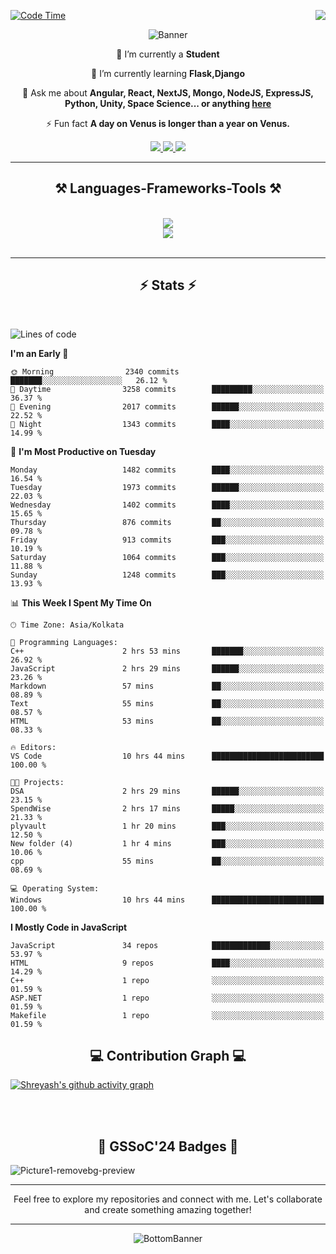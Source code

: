 <div>
 
<img align="right" src="https://visitor-badge.laobi.icu/badge?page_id=shreyash3087.shreyash3087" />

 [![Code Time](https://wakatime.com/badge/user/cd5f70df-e644-46f4-a03b-e1ce78615131.svg)](https://wakatime.com/@cd5f70df-e644-46f4-a03b-e1ce78615131)
 
</div>


<div align="center">
 
![Banner](https://github.com/user-attachments/assets/fe33d289-b057-4d85-ad76-3103802aa9e1)

</div>


<div align="center">
 
 🔭 I’m currently a **Student** 
 
 🌱 I’m currently learning **Flask,Django**

💬 Ask me about **Angular, React, NextJS, Mongo, NodeJS, ExpressJS, Python, Unity, Space Science... or anything [here](https://github.com/shreyash3087/shreyash3087/issues)**

⚡ Fun fact **A day on Venus is longer than a year on Venus.**

</div>
 
<div align="center"> 
  <a href="mailto:shreyash3087@gmail.com">
    <img src="https://img.shields.io/badge/Gmail-333333?style=for-the-badge&logo=gmail&logoColor=red" />
  </a>
  <a href="https://www.linkedin.com/in/shreyash-srivastava-1a1161280" target="_blank">
    <img src="https://img.shields.io/badge/LinkedIn-0077B5?style=for-the-badge&logo=linkedin&logoColor=white" target="_blank" />
  </a>
  <a href="https://github.com/shreyash3087" target="_blank">
     <img src="https://img.shields.io/badge/Github-FF5722?style=for-the-badge&logo=github&logoColor=white" target="_blank" />
  </a>
</div>
<hr/>
 
<h2 align="center">⚒️ Languages-Frameworks-Tools ⚒️</h2>
<br/>
<div align="center">
    <img src="https://skillicons.dev/icons?i=react,bootstrap,html,css,vscode,github,figma,cpp,vercel,netlify" /><br>
    <img src="https://skillicons.dev/icons?i=tailwind,git,nodejs,python,javascript,typescript,express,firebase,mongodb,nextjs,unity,azure,blender" /><br>
</div>

<br/>
<hr/>

<h2 align="center">⚡ Stats ⚡</h2>

<br>
<div>
 
 
<!--START_SECTION:waka-->
![Lines of code](https://img.shields.io/badge/From%20Hello%20World%20I%27ve%20Written-5.2%20million%20lines%20of%20code-blue)

**I'm an Early 🐤** 

```text
🌞 Morning                2340 commits        ███████░░░░░░░░░░░░░░░░░░   26.12 % 
🌆 Daytime                3258 commits        █████████░░░░░░░░░░░░░░░░   36.37 % 
🌃 Evening                2017 commits        ██████░░░░░░░░░░░░░░░░░░░   22.52 % 
🌙 Night                  1343 commits        ████░░░░░░░░░░░░░░░░░░░░░   14.99 % 
```
📅 **I'm Most Productive on Tuesday** 

```text
Monday                   1482 commits        ████░░░░░░░░░░░░░░░░░░░░░   16.54 % 
Tuesday                  1973 commits        ██████░░░░░░░░░░░░░░░░░░░   22.03 % 
Wednesday                1402 commits        ████░░░░░░░░░░░░░░░░░░░░░   15.65 % 
Thursday                 876 commits         ██░░░░░░░░░░░░░░░░░░░░░░░   09.78 % 
Friday                   913 commits         ███░░░░░░░░░░░░░░░░░░░░░░   10.19 % 
Saturday                 1064 commits        ███░░░░░░░░░░░░░░░░░░░░░░   11.88 % 
Sunday                   1248 commits        ███░░░░░░░░░░░░░░░░░░░░░░   13.93 % 
```


📊 **This Week I Spent My Time On** 

```text
🕑︎ Time Zone: Asia/Kolkata

💬 Programming Languages: 
C++                      2 hrs 53 mins       ███████░░░░░░░░░░░░░░░░░░   26.92 % 
JavaScript               2 hrs 29 mins       ██████░░░░░░░░░░░░░░░░░░░   23.26 % 
Markdown                 57 mins             ██░░░░░░░░░░░░░░░░░░░░░░░   08.89 % 
Text                     55 mins             ██░░░░░░░░░░░░░░░░░░░░░░░   08.57 % 
HTML                     53 mins             ██░░░░░░░░░░░░░░░░░░░░░░░   08.33 % 

🔥 Editors: 
VS Code                  10 hrs 44 mins      █████████████████████████   100.00 % 

🐱‍💻 Projects: 
DSA                      2 hrs 29 mins       ██████░░░░░░░░░░░░░░░░░░░   23.15 % 
SpendWise                2 hrs 17 mins       █████░░░░░░░░░░░░░░░░░░░░   21.33 % 
plyvault                 1 hr 20 mins        ███░░░░░░░░░░░░░░░░░░░░░░   12.50 % 
New folder (4)           1 hr 4 mins         ███░░░░░░░░░░░░░░░░░░░░░░   10.06 % 
cpp                      55 mins             ██░░░░░░░░░░░░░░░░░░░░░░░   08.69 % 

💻 Operating System: 
Windows                  10 hrs 44 mins      █████████████████████████   100.00 % 
```

**I Mostly Code in JavaScript** 

```text
JavaScript               34 repos            █████████████░░░░░░░░░░░░   53.97 % 
HTML                     9 repos             ████░░░░░░░░░░░░░░░░░░░░░   14.29 % 
C++                      1 repo              ░░░░░░░░░░░░░░░░░░░░░░░░░   01.59 % 
ASP.NET                  1 repo              ░░░░░░░░░░░░░░░░░░░░░░░░░   01.59 % 
Makefile                 1 repo              ░░░░░░░░░░░░░░░░░░░░░░░░░   01.59 % 
```




<!--END_SECTION:waka-->

</div>

<div>
  <div align="center" ><h2 align="center">💻 Contribution Graph 💻</h2></div>
 
  [![Shreyash's github activity graph](https://github-readme-activity-graph.vercel.app/graph?username=shreyash3087&hide_border=true&theme=github)](https://github.com/ashutosh00710/github-readme-activity-graph)
 
</div>

<br/><br/>

<h2 align="center">🔰 GSSoC'24 Badges 🔰</h2>

![Picture1-removebg-preview](https://github.com/user-attachments/assets/4ece96a5-043a-44df-b51b-40738d3603ff)

<div align="center"> 
  <hr/>
  Feel free to explore my repositories and connect with me. Let's collaborate and create something amazing together!
  <hr/>
</div>

<div align="center">
 
![BottomBanner](https://github.com/user-attachments/assets/7afe064f-9b9f-401d-bec1-35c8625bb3dc)

</div>

